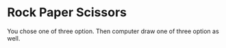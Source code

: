 # Rock Paper Scissors
You chose one of three option. Then computer draw one of three option as well.
